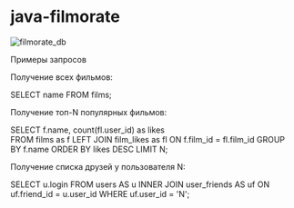 # java-filmorate

![filmorate_db](https://user-images.githubusercontent.com/102627749/192586189-f628056b-4345-453b-9e93-6dea25773c18.png)


Примеры запросов

Получение всех фильмов:

SELECT name
FROM films;

Получение топ-N популярных фильмов:

SELECT f.name,
       count(fl.user_id) as likes       
FROM films as f
LEFT JOIN film_likes as fl ON f.film_id = fl.film_id
GROUP BY f.name
ORDER BY likes DESC
LIMIT N;

Получение списка друзей у пользователя N:

SELECT u.login
FROM users AS u
INNER JOIN user_friends AS uf ON uf.friend_id = u.user_id
WHERE uf.user_id = 'N';
